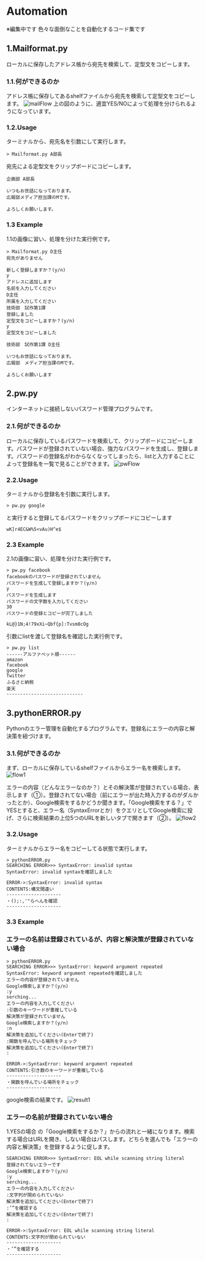 # Automation

※編集中です
色々な面倒なことを自動化するコード集です

## 1.Mailformat.py
ローカルに保存したアドレス帳から宛先を検索して、定型文をコピーします。
### 1.1.何ができるのか
アドレス帳に保存してあるshelfファイルから宛先を検索して定型文をコピーします。
![mailFlow](https://github.com/wa01su18/Automation/blob/images/addressFlow.png)
上の図のように、適宜YES/NOによって処理を分けられるようになっています。
### 1.2.Usage
ターミナルから、宛先名を引数にして実行します。
```
> Mailformat.py A部長
```
宛先による定型文をクリップボードにコピーします。
```
企画部 A部長

いつもお世話になっております。
広報部メディア担当課のMです。

よろしくお願いします。
```

### 1.3 Example
1.1の画像に習い、処理を分けた実行例です。
```
> Mailformat.py D主任
宛先がありません

新しく登録しますか？(y/n)
y
アドレスに追加します
名前を入力してください
D主任
所属を入力してください
技術部　試作第1課
登録しました
定型文をコピーしますか？(y/n)
y
定型文をコピーしました
```
```
技術部　試作第1課 D主任

いつもお世話になっております。
広報部　メディア担当課のMです。

よろしくお願いします
```
## 2.pw.py
インターネットに接続しないパスワード管理プログラムです。
### 2.1.何ができるのか
ローカルに保存しているパスワードを検索して、クリップボードにコピーします。パスワードが登録されていない場合、強力なパスワードを生成し、登録します。パスワードの登録名がわからなくなってしまったら、listと入力することによって登録名を一覧で見ることができます。
![pwFlow](https://github.com/wa01su18/Automation/blob/images/pwFlow.png)
### 2.2.Usage
ターミナルから登録名を引数に実行します。
```
> pw.py google
```
と実行すると登録してるパスワードをクリップボードにコピーします
```
wK]r4EC&W%5<vAu)H^e$ 
```

### 2.3 Example
2.1の画像に習い、処理を分けた実行例です。
```
> pw.py facebook
facebookのパスワードが登録されていません
パスワードを生成して登録しますか？(y/n)
y
パスワードを生成します
パスワードの文字数を入力してください
30
パスワードの登録とコピーが完了しました
```
```
kL@}1N;4!79xXi~Qbf{p]:Tvsm8cOg
```
引数にlistを渡して登録名を確認した実行例です。
```
> pw.py list
------アルファベット順------
amazon
facebook
google
Twitter
ふるさと納税
楽天
----------------------------
```

## 3.pythonERROR.py
Pythonのエラー管理を自動化するプログラムです。登録名にエラーの内容と解決策を紐づけます。

### 3.1.何ができるのか
まず、ローカルに保存しているshelfファイルからエラー名を検索します。
![flow1](https://github.com/wa01su18/Automation/blob/images/Flow1.png)

エラーの内容（どんなエラーなのか？）とその解決策が登録されている場合、表示します（①）。登録されてない場合（前にエラーが出た時入力するのがダルかったとか）、Google検索をするかどうか聞きます。「Google検索をする？」でYESとすると、エラー名（SyntaxErrorとか）をクエリとしてGoogle検索に投げ、さらに検索結果の上位5つのURLを新しいタブで開きます（②）。
![flow2](https://github.com/wa01su18/Automation/blob/images/Flow2.png)

### 3.2.Usage
ターミナルからエラー名をコピーしてる状態で実行します。
```
> pythonERROR.py
SEARCHING ERROR>>> SyntaxError: invalid syntax
SyntaxError: invalid syntaxを確認しました

ERROR->:SyntaxError: invalid syntax
CONTENTS:構文間違い
--------------------
・();:,'"らへんを確認
--------------------
```

### 3.3 Example
### エラーの名前は登録されているが、内容と解決策が登録されていない場合
```
> pythonERROR.py
SEARCHING ERROR>>> SyntaxError: keyword argument repeated
SyntaxError: keyword argument repeatedを確認しました
エラーの内容が登録されていません
Google検索しますか？(y/n)
:y
serching...
エラーの内容を入力してください
:引数のキーワードが重複している
解決策が登録されていません
Google検索しますか？(y/n)
:n
解決策を追加してください(Enterで終了)
:関数を呼んでいる場所をチェック
解決策を追加してください(Enterで終了)
:

ERROR->:SyntaxError: keyword argument repeated
CONTENTS:引き数のキーワードが重複している
--------------------
・関数を呼んでいる場所をチェック
--------------------
```

google検索の結果です。
![result1](https://github.com/wa01su18/Automation/blob/images/result1.png)

### エラーの名前が登録されていない場合
1.YESの場合
の「Google検索をするか？」からの流れと一緒になります。検索する場合はURLを開き、しない場合はパスします。どちらを選んでも「エラーの内容と解決策」を登録するように促します。

```
SEARCHING ERROR>>> SyntaxError: EOL while scanning string literal
登録されてないエラーです
Google検索しますか？(y/n)
:y
serching...
エラーの内容を入力してください
:文字列が閉められていない
解決策を追加してください(Enterで終了)
:’”を確認する
解決策を追加してください(Enterで終了)
:

ERROR->:SyntaxError: EOL while scanning string literal
CONTENTS:文字列が閉められていない
--------------------
・’”を確認する
--------------------
```
